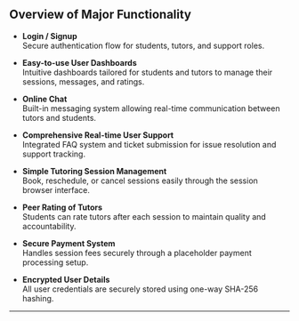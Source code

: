 ## Overview of Major Functionality

- **Login / Signup**  
  Secure authentication flow for students, tutors, and support roles.

- **Easy-to-use User Dashboards**  
  Intuitive dashboards tailored for students and tutors to manage their sessions, messages, and ratings.

- **Online Chat**  
  Built-in messaging system allowing real-time communication between tutors and students.

- **Comprehensive Real-time User Support**  
  Integrated FAQ system and ticket submission for issue resolution and support tracking.

- **Simple Tutoring Session Management**  
  Book, reschedule, or cancel sessions easily through the session browser interface.

- **Peer Rating of Tutors**  
  Students can rate tutors after each session to maintain quality and accountability.

- **Secure Payment System**  
  Handles session fees securely through a placeholder payment processing setup.

- **Encrypted User Details**  
  All user credentials are securely stored using one-way SHA-256 hashing.

---

